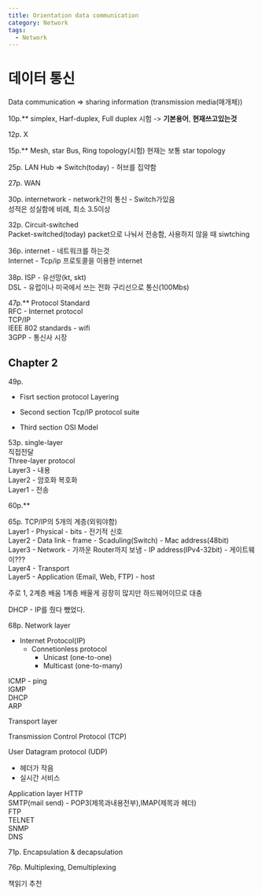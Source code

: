 ```yaml
---
title: Orientation data communication
category: Network
tags:
  - Network
---
```

# 데이터 통신

Data communication => sharing information (transmission media(매개체))

10p.**
simplex, Harf-duplex, Full duplex
시험 -> **기본용어**, **현재쓰고있는것**

12p.
X

15p.**
Mesh, star Bus, Ring topology(시험) 
현재는 보통 star topology

25p.
LAN
Hub => Switch(today) - 허브를 집약함

27p.
WAN

30p.
internetwork - network간의 통신 - Switch가있음  
성적은 성실함에 비례, 최소 3.5이상

32p.
Circuit-switched  
Packet-switched(today) packet으로 나눠서 전송함, 사용하지 않을 때 siwtching

36p.
internet - 네트워크를 하는것  
Internet - Tcp/ip 프로토콜을 이용한 internet

38p.
ISP - 유선망(kt, skt)  
DSL - 유럽이나 미국에서 쓰는 전화 구리선으로 통신(100Mbs)

47p.**
Protocol Standard  
RFC - Internet protocol  
TCP/IP  
IEEE 802 standards - wifi  
3GPP - 통신사 시장

## Chapter 2

49p.

- Fisrt section
  protocol Layering

- Second section
  Tcp/IP protocol suite

- Third section
  OSI Model

53p.
single-layer  
직접전달  
Three-layer protocol  
Layer3 - 내용  
Layer2 - 암호화 복호화  
Layer1 - 전송  

60p.**

65p.
TCP/IP의 5개의 계층(외워야함)  
Layer1 - Physical - bits - 전기적 신호  
Layer2 - Data link - frame - Scaduling(Switch) - Mac address(48bit)  
Layer3 - Network - 가까운 Router까지 보냄 - IP address(IPv4-32bit) - 게이트웨이???  
Layer4 - Transport  
Layer5 - Application (Email, Web, FTP) - host

주로 1, 2계층 배움
1계층 배울게 굉장히 많지만 하드웨어이므로 대충

DHCP - IP를 줬다 뺐었다.

68p.
Network layer

- Internet Protocol(IP)
  - Connetionless protocol
    - Unicast (one-to-one)
    - Multicast (one-to-many)

ICMP - ping  
IGMP  
DHCP  
ARP

Transport layer

Transmission Control Protocol (TCP)

User Datagram protocol (UDP)

- 헤더가 작음
- 실시간 서비스

Application layer
HTTP  
SMTP(mail send) - POP3(제목과내용전부),IMAP(제목과 헤더)  
FTP  
TELNET  
SNMP  
DNS

71p.
Encapsulation & decapsulation

76p.
Multiplexing, Demultiplexing

책읽기 추천
